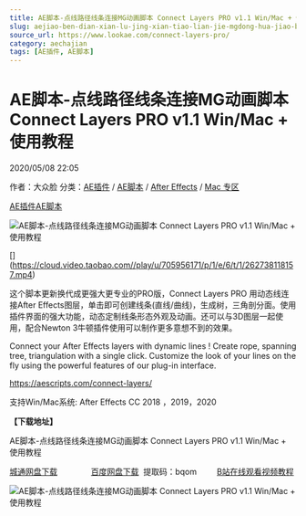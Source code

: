 ```yaml
---
title: AE脚本-点线路径线条连接MG动画脚本 Connect Layers PRO v1.1 Win/Mac + 使用教程
slug: aejiao-ben-dian-xian-lu-jing-xian-tiao-lian-jie-mgdong-hua-jiao-ben-connect-layers-pro-v1-1-win-mac-shi-yong-jiao-cheng
source_url: https://www.lookae.com/connect-layers-pro/
category: aechajian
tags: [AE插件, AE脚本]
---
```

# AE脚本-点线路径线条连接MG动画脚本 Connect Layers PRO v1.1 Win/Mac + 使用教程

2020/05/08 22:05

作者：大众脸
分类：[AE插件](https://www.lookae.com/after-effects/aechajian/) / [AE脚本](https://www.lookae.com/after-effects/aescripts/) / [After Effects](https://www.lookae.com/after-effects/) / [Mac 专区](https://www.lookae.com/mac-osx/)

[AE插件](https://www.lookae.com/tag/ae%e6%8f%92%e4%bb%b6/)[AE脚本](https://www.lookae.com/tag/ae%e8%84%9a%e6%9c%ac/)

![AE脚本-点线路径线条连接MG动画脚本 Connect Layers PRO v1.1 Win/Mac + 使用教程](https://www.lookae.com/wp-content/uploads/2020/05/Connect-Layers-PRO.jpg "AE脚本-点线路径线条连接MG动画脚本 Connect Layers PRO v1.1 Win/Mac + 使用教程-LookAE.com")

[﻿[﻿]("https://cloud.video.taobao.com//play/u/705956171/p/1/e/6/t/1/262738118157.mp4)](https://cloud.video.taobao.com//play/u/705956171/p/1/e/6/t/1/262738118157.mp4)

这个脚本更新换代成更强大更专业的PRO版，Connect Layers PRO 用动态线连接After Effects图层，单击即可创建线条(直线/曲线)，生成树，三角剖分面。使用插件界面的强大功能，动态定制线条形态外观及动画。还可以与3D图层一起使用，配合Newton 3牛顿插件使用可以制作更多意想不到的效果。

Connect your After Effects layers with dynamic lines ! Create rope, spanning tree, triangulation with a single click. Customize the look of your lines on the fly using the powerful features of our plug-in interface.

https://aescripts.com/connect-layers/

支持Win/Mac系统: After Effects CC 2018 ，2019，2020

**【下载地址】**

AE脚本-点线路径线条连接MG动画脚本 Connect Layers PRO v1.1 Win/Mac + 使用教程

[城通网盘下载](https://72k.us/file/680462-442472221)               [百度网盘下载](https://pan.baidu.com/s/1UgcHr9WL6227V-VkZihzMg)  提取码：bqom         [B站在线观看视频教程](https://www.bilibili.com/video/BV1Zg4y1z7uj?p=2)

![AE脚本-点线路径线条连接MG动画脚本 Connect Layers PRO v1.1 Win/Mac + 使用教程](https://img.alicdn.com/imgextra/i3/705956171/O1CN01EqiwKh1vSMikzVKCT_!!705956171.png "AE脚本-点线路径线条连接MG动画脚本 Connect Layers PRO v1.1 Win/Mac + 使用教程-LookAE.com")
